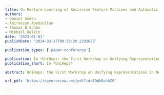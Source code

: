 ```yaml
---
title: On Feature Learning of Recursive Feature Machines and Automatic Relevance Determination
authors:
- Daniel Gedon
- Amirhesam Abedsoltan
- Thomas B Schön
- Mikhail Belkin
date: '2023-01-01'
publishDate: '2024-02-27T00:38:29.229262Z'

publication_types: ['paper-conference']

publication: In *UniReps: the First Workshop on Unifying Representations in Neural Models*
publication_short: In *UniReps*

abstract: UniReps: the First Workshop on Unifying Representations in Neural Models at NeurIPS, 2023

url_pdf: 'https://openreview.net/pdf?id=I9dkBah6Z9'

---
```

